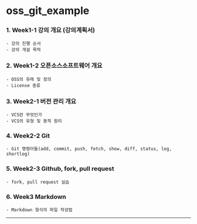 # oss_git_example
### 1. Week1-1 강의 개요 (강의계획서)
    - 강의 진행 순서
    - 강의 개설 목적
### 2. Week1-2 오픈소스소프트웨어 개요
    - OSS의 유래 및 정의
    - License 종류
### 3. Week2-1 버전 관리 개요
    - VCS란 무엇인가
    - VCS의 유형 및 동작 원리
### 4. Week2-2 Git
    - Git 명령어들(add, commit, push, fetch, show, diff, status, log, shortlog)
### 5. Week2-3 Github, fork, pull request
    - fork, pull request 실습
### 6. Week3 Markdown
    - Markdown 형식의 파일 작성법
-------